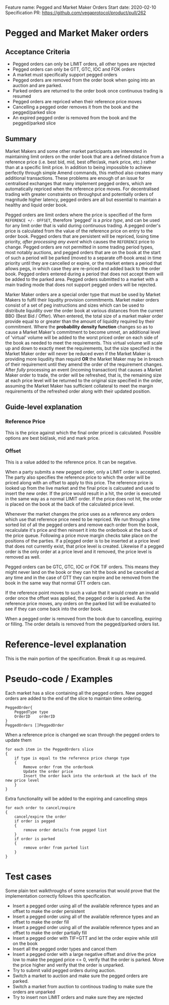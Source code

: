 Feature name: Pegged and Market Maker Orders
Start date: 2020-02-10
Specification PR: https://github.com/vegaprotocol/product/pull/262

# Pegged and Market Maker orders

## Acceptance Criteria
* Pegged orders can only be LIMIT orders, all other types are rejected
* Pegged orders can only be GTT, GTC, IOC and FOK orders
* A market must specifically support pegged orders
* Pegged orders are removed from the order book when going into an auction and are parked.
* Parked orders are returned to the order book once continuous trading is resumed
* Pegged orders are repriced when their reference price moves
* Cancelling a pegged order removes it from the book and the pegged/parked slice
* An expired pegged order is removed from the book and the pegged/parked slice

## Summary

Market Makers and some other market participants are interested in maintaining limit orders on the order book that are a defined distance from a reference price (i.e. best bid, mid, best offer/ask, mark price, etc.) rather than at a specific limit price. In addition to being impossible to achieve perfectly through simple Amend commands, this method also creates many additional transactions. These problems are enough of an issue for centralised exchanges that many implement pegged orders, which are automatically repriced when the reference price moves. For decentralised trading with greater constraints on throughput and potentially orders of magnitude higher latency, pegged orders are all but essential to maintain a healthy and liquid order book.

Pegged orders are limit orders where the price is specified of the form `REFERENCE +/- OFFSET`, therefore 'pegged' is a _price type_, and can be used for any limit order that is valid during continuous trading. A pegged order's price is calculated from the value of the reference price on entry to the order book. Pegged orders that are persistent will be repriced, losing time priority, _after processing any event_ which causes the `REFERENCE` price to change. Pegged orders are not permitted in some trading period types, most notably auctions, and pegged orders that are on the book at the start of such a period will be parked (moved to a separate off-book area) in time priority until they are cancelled or expire, or the market enters a period that allows pegs, in which case they are re-priced and added back to the order book. Pegged orders entered during a period that does not accept them will be added to the parked area. Pegged orders submitted to a market with a main trading mode that does not support pegged orders will be rejected.

Marker Maker orders are a special order type that must be used by Market Makers to fulfil their liqudity provision commitments. Market maker orders consist of a set of peg instructions and sizes which can be used to distribute liquidity over the order book at various distances from the current BBO (Best Bid / Offer). When entered, the total size of a market maker order provide equal to or greater than the amount of liquidity required by their commitment. Where the **probability density function** changes so as to cause a Market Maker's commitment to become umnet, an additional level of 'virtual' volume will be added to the worst priced order on each side of the book as needed to meet the requirements. This virtual volume will scale up and down to exactly meet the requirements, but the size specified in the Market Maker order will never be reduced even if the Market Maker is providing more liqudiity than requird **OR** the Market Maker may be in breach of their requirement until they amend the order of the requirement changes. After _fully_ processing an event (incoming transaction) that causes a Market Maker order to trade, the order will be refreshed, that is, the remaining size at each price level will be returned to the original size specified in the order, assuming the Market Maker has sufficient collateral to meet the margin requirements of the refreshed order along with their updated position. 


## Guide-level explanation

### Reference Price
This is the price against which the final order priced is calculated. Possible options are best bid/ask, mid and mark price. 

### Offset
This is a value added to the reference price. It can be negative.

When a party submits a new pegged order, only a LIMIT order is accepted. The party also specifies the reference price to which the order will be priced along with an offset to apply to this price. The reference price is looked up from the live market and the final price is calcuated and used to insert the new order. If the price would result in a hit, the order is executed in the same way as a normal LIMIT order. If the price does not hit, the order is placed on the book at the back of the calculated price level.

Whenever the market changes the price uses as a reference any orders which use that reference price need to be repriced. We run through a time sorted list of all the pegged orders and remove each order from the book, recalculate it's price and then reinsert it into the orderbook at the back of the price queue. Following a price move margin checks take place on the positions of the parties. If a p[egged order is to be inserted at a price level that does not currently exist, that price level is created. Likewise if a pegged order is the only order at a price level and it removed, the price level is removed as well.

Pegged orders can be GTC, GTC, IOC or FOK TIF orders. This means they might never land on the book or they can hit the book and be cancelled at any time and in the case of GTT they can expire and be removed from the book in the same way that normal GTT orders can.

If the reference point moves to such a value that it would create an invalid order once the offset was applied, the pegged order is parked. As the reference price moves, any orders on the parked list will be evaluated to see if they can come back into the order book.

When a pegged order is removed from the book due to cancelling, expiring or filling. The order details is removed from the pegged/parked orders list.

# Reference-level explanation
This is the main portion of the specification. Break it up as required.



# Pseudo-code / Examples
Each market has a slice containing all the pegged orders. New pegged orders are added to the end of the slice to maintain time ordering.

    PeggedOrder{
        PeggedType type
        OrderID    orderID
    }
    PeggedOrders []PeggedOrder

When a reference price is changed we scan through the pegged orders to update them

    for each item in the PeggedOrders slice
    { 
        if type is equal to the reference price change type
        {
            Remove order from the orderbook
            Update the order price
            Insert the order back into the orderbook at the back of the new price level
        }
    }

Extra functionality will be added to the expiring and cancelling steps

    for each order to cancel/expire
    {
        cancel/expire the order
        if order is pegged
        {
            remove order details from pegged list
        }
        if order is parked
        {
            remove order from parked list
        }
    }


# Test cases
Some plain text walkthroughs of some scenarios that would prove that the implementation correctly follows this specification.
* Insert a pegged order using all of the available reference types and an offset to make the order persistent
* Insert a pegged order using all of the available reference types and an offset to make the order fill
* Insert a pegged order using all of the available reference types and an offset to make the order partially fill
* Insert a pegged order with TIF=GTT and let the order expire while still on the book
* Insert all the pegged order types and cancel them
* Insert a pegged order with a large negative offset and drive the price low to make the pegged price <= 0, verify that the order is parked. Move the price higher and verify that the order is unparked.
* Try to submit valid pegged orders during auction.
* Switch a market to auction and make sure the pegged orders are parked.
* Switch a market from auction to continous trading to make sure the orders are unparked
* Try to insert non LIMIT orders and make sure they are rejected

